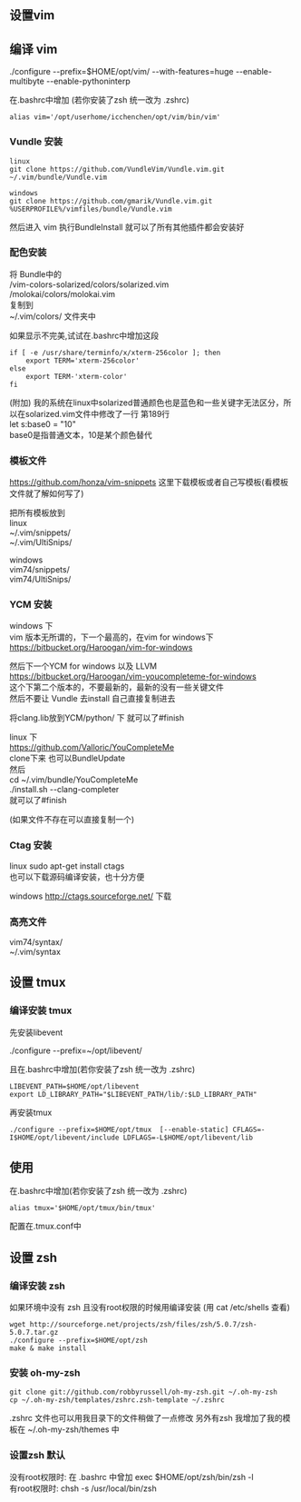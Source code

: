 ## 设置vim

## 编译 vim
./configure --prefix=$HOME/opt/vim/ --with-features=huge --enable-multibyte --enable-pythoninterp

在.bashrc中增加 (若你安装了zsh 统一改为 .zshrc)
~~~
alias vim='/opt/userhome/icchenchen/opt/vim/bin/vim'
~~~

### Vundle 安装
~~~
linux
git clone https://github.com/VundleVim/Vundle.vim.git ~/.vim/bundle/Vundle.vim

windows
git clone https://github.com/gmarik/Vundle.vim.git %USERPROFILE%/vimfiles/bundle/Vundle.vim
~~~

然后进入 vim 执行BundleInstall 就可以了所有其他插件都会安装好

### 配色安装

将 Bundle中的  
/vim-colors-solarized/colors/solarized.vim  
/molokai/colors/molokai.vim  
复制到  
~/.vim/colors/ 文件夹中  

如果显示不完美,试试在.bashrc中增加这段
~~~
if [ -e /usr/share/terminfo/x/xterm-256color ]; then
    export TERM='xterm-256color'
else
    export TERM-'xterm-color'
fi
~~~

(附加)
我的系统在linux中solarized普通颜色也是蓝色和一些关键字无法区分，所以在solarized.vim文件中修改了一行
第189行  
let s:base0       = "10"  
base0是指普通文本，10是某个颜色替代  

### 模板文件

https://github.com/honza/vim-snippets  这里下载模板或者自己写模板(看模板文件就了解如何写了)

把所有模板放到  
linux  
~/.vim/snippets/  
~/.vim/UltiSnips/  

windows  
vim74/snippets/  
vim74/UltiSnips/  

### YCM 安装

windows 下  
vim 版本无所谓的，下一个最高的，在vim for windows下  
https://bitbucket.org/Haroogan/vim-for-windows  

然后下一个YCM for windows 以及 LLVM  
https://bitbucket.org/Haroogan/vim-youcompleteme-for-windows  
这个下第二个版本的，不要最新的，最新的没有一些关键文件  
然后不要让 Vundle 去install 自己直接复制进去  

将clang.lib放到YCM/python/ 下 
就可以了\#finish


linux 下  
https://github.com/Valloric/YouCompleteMe  
clone下来 也可以BundleUpdate  
然后  
cd ~/.vim/bundle/YouCompleteMe  
./install.sh --clang-completer  
就可以了\#finish  

(如果文件不存在可以直接复制一个)

### Ctag 安装
linux 
sudo apt-get install ctags  
也可以下载源码编译安装，也十分方便  

windows
http://ctags.sourceforge.net/ 下载

### 高亮文件

vim74/syntax/  
~/.vim/syntax  


## 设置 tmux

### 编译安装 tmux

先安装libevent

./configure --prefix=~/opt/libevent/

且在.bashrc中增加(若你安装了zsh 统一改为 .zshrc)  
~~~
LIBEVENT_PATH=$HOME/opt/libevent  
export LD_LIBRARY_PATH="$LIBEVENT_PATH/lib/:$LD_LIBRARY_PATH"
~~~

再安装tmux
~~~
./configure --prefix=$HOME/opt/tmux  [--enable-static] CFLAGS=-I$HOME/opt/libevent/include LDFLAGS=-L$HOME/opt/libevent/lib
~~~

## 使用
在.bashrc中增加(若你安装了zsh 统一改为 .zshrc)  
~~~
alias tmux='$HOME/opt/tmux/bin/tmux'
~~~

配置在.tmux.conf中




## 设置 zsh

### 编译安装 zsh
如果环境中没有 zsh 且没有root权限的时候用编译安装 (用 cat /etc/shells 查看)
~~~
wget http://sourceforge.net/projects/zsh/files/zsh/5.0.7/zsh-5.0.7.tar.gz
./configure --prefix=$HOME/opt/zsh
make & make install
~~~

### 安装 oh-my-zsh
~~~
git clone git://github.com/robbyrussell/oh-my-zsh.git ~/.oh-my-zsh
cp ~/.oh-my-zsh/templates/zshrc.zsh-template ~/.zshrc
~~~

.zshrc 文件也可以用我目录下的文件稍做了一点修改
另外有zsh 我增加了我的模板在 ~/.oh-my-zsh/themes 中

### 设置zsh 默认
没有root权限时: 在 .bashrc 中曾加 exec $HOME/opt/zsh/bin/zsh -l  
有root权限时:   chsh -s /usr/local/bin/zsh
